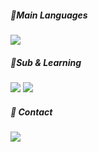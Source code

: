 <!--![seoharuss GitHub stats](https://github-readme-stats.vercel.app/api?username=seoharuss&show_icons=true&theme=dracula)-->



##### 🔖Main Languages
<p>
  
  <img src="https://img.shields.io/badge/Python-3776AB?style=flat-square&logo=python&logoColor=white"/>
  
  
</p>

##### 📑Sub & Learning
<p>
  <img src="https://img.shields.io/badge/PyTorch-EE4C2C?style=flat&logo=pytorch&logoColor=white"/>
  
  <img src="https://img.shields.io/badge/TensorFlow-FF6F00?style=flat&logo=tensorflow&logoColor=white"/>
</p>


##### :e-mail: Contact
<p>
  <img src="https://img.shields.io/badge/park28525@gmail.com-EA4335?style=flat-square&logo=gmail&logoColor=white"/>
</p>
